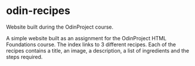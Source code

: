 # odin-recipes
Website built during the OdinProject course.

A simple website built as an assignment for the OdinProject HTML Foundations course. The index links to 3 different recipes. Each of the recipes contains a title, an image, a description, a list of ingredients and the steps required.
